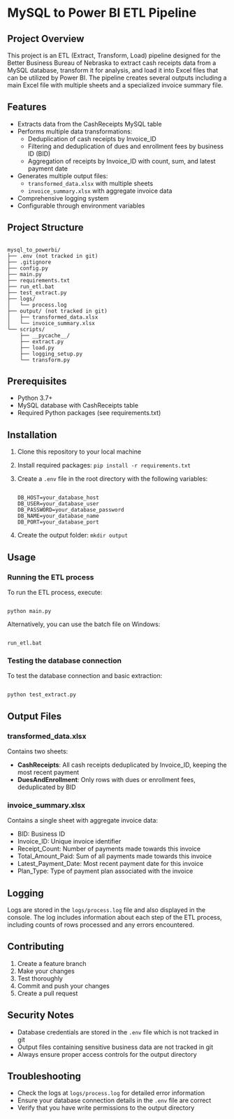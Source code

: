 # MySQL to Power BI ETL Pipeline

## Project Overview

This project is an ETL (Extract, Transform, Load) pipeline designed for the Better Business Bureau of Nebraska to extract cash receipts data from a MySQL database, transform it for analysis, and load it into Excel files that can be utilized by Power BI. The pipeline creates several outputs including a main Excel file with multiple sheets and a specialized invoice summary file.

## Features

- Extracts data from the CashReceipts MySQL table
- Performs multiple data transformations:
    - Deduplication of cash receipts by Invoice_ID
    - Filtering and deduplication of dues and enrollment fees by business ID (BID)
    - Aggregation of receipts by Invoice_ID with count, sum, and latest payment date
- Generates multiple output files:
    - `transformed_data.xlsx` with multiple sheets
    - `invoice_summary.xlsx` with aggregate invoice data
- Comprehensive logging system
- Configurable through environment variables

## Project Structure

```

mysql_to_powerbi/
├── .env (not tracked in git)
├── .gitignore
├── config.py
├── main.py
├── requirements.txt
├── run_etl.bat
├── test_extract.py
├── logs/
│   └── process.log
├── output/ (not tracked in git)
│   ├── transformed_data.xlsx
│   └── invoice_summary.xlsx
└── scripts/
    ├── __pycache__/
    ├── extract.py
    ├── load.py
    ├── logging_setup.py
    └── transform.py

```

## Prerequisites

- Python 3.7+
- MySQL database with CashReceipts table
- Required Python packages (see requirements.txt)

## Installation

1. Clone this repository to your local machine
2. Install required packages: `pip install -r requirements.txt`
3. Create a `.env` file in the root directory with the following variables:
    
    ```
    
    DB_HOST=your_database_host
    DB_USER=your_database_user
    DB_PASSWORD=your_database_password
    DB_NAME=your_database_name
    DB_PORT=your_database_port
    
    ```
    
4. Create the output folder: `mkdir output`

## Usage

### Running the ETL process

To run the ETL process, execute:

```

python main.py

```

Alternatively, you can use the batch file on Windows:

```

run_etl.bat

```

### Testing the database connection

To test the database connection and basic extraction:

```

python test_extract.py

```

## Output Files

### transformed_data.xlsx

Contains two sheets:

- **CashReceipts**: All cash receipts deduplicated by Invoice_ID, keeping the most recent payment
- **DuesAndEnrollment**: Only rows with dues or enrollment fees, deduplicated by BID

### invoice_summary.xlsx

Contains a single sheet with aggregate invoice data:

- BID: Business ID
- Invoice_ID: Unique invoice identifier
- Receipt_Count: Number of payments made towards this invoice
- Total_Amount_Paid: Sum of all payments made towards this invoice
- Latest_Payment_Date: Most recent payment date for this invoice
- Plan_Type: Type of payment plan associated with the invoice

## Logging

Logs are stored in the `logs/process.log` file and also displayed in the console. The log includes information about each step of the ETL process, including counts of rows processed and any errors encountered.

## Contributing

1. Create a feature branch
2. Make your changes
3. Test thoroughly
4. Commit and push your changes
5. Create a pull request

## Security Notes

- Database credentials are stored in the `.env` file which is not tracked in git
- Output files containing sensitive business data are not tracked in git
- Always ensure proper access controls for the output directory

## Troubleshooting

- Check the logs at `logs/process.log` for detailed error information
- Ensure your database connection details in the `.env` file are correct
- Verify that you have write permissions to the output directory